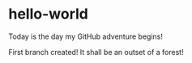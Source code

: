 # hello-world
Today is the day my GitHub adventure begins!

First branch created! It shall be an outset of a forest!
